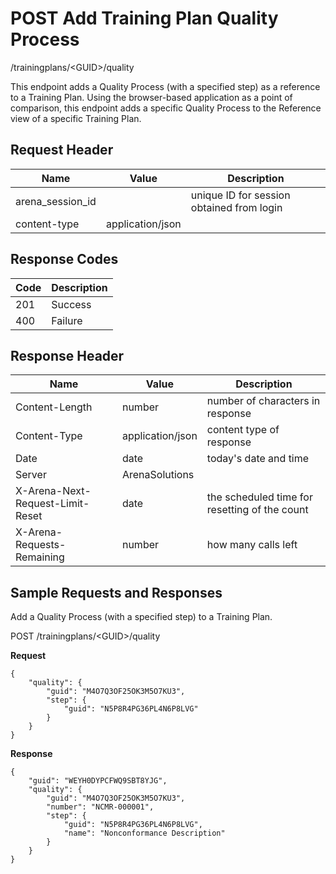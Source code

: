 # POST Add Training Plan Quality Process
/trainingplans/&lt;GUID&gt;/quality

This endpoint adds a Quality Process \(with a specified step\) as a reference to a Training Plan.  Using the browser-based application as a point of comparison, this endpoint adds a specific Quality Process to the Reference view of a specific Training Plan.

## Request Header

| Name  | Value  | Description  |
|  --- |  --- |  --- | 
| arena_session_id  |   | unique ID for session obtained from login  |
| content-type  | application/json  |   |

## Response Codes

| Code  | Description  |
|  --- |  --- | 
| 201  | Success  |
| 400  | Failure  |

## Response Header

| Name  | Value  | Description  |
|  --- |  --- |  --- | 
| Content-Length  | number  | number of characters in response  |
| Content-Type  | application/json  | content type of response  |
| Date  | date  | today's date and time  |
| Server  | ArenaSolutions  |   |
| X-Arena-Next-Request-Limit-Reset   | date  | the scheduled time for resetting of the count  |
| X-Arena-Requests-Remaining   | number  | how many calls left  |

## Sample Requests and Responses
Add a Quality Process \(with a specified step\) to  a Training Plan.

POST /trainingplans/&lt;GUID&gt;/quality

**Request** 

```
{
    "quality": {
        "guid": "M4O7Q3OF25OK3M5O7KU3",
        "step": {
            "guid": "N5P8R4PG36PL4N6P8LVG"
        }
    }
}
```
**Response** 

```
{
    "guid": "WEYH0DYPCFWQ9SBT8YJG",
    "quality": {
        "guid": "M4O7Q3OF25OK3M5O7KU3",
        "number": "NCMR-000001",
        "step": {
            "guid": "N5P8R4PG36PL4N6P8LVG",
            "name": "Nonconformance Description"
        }
    }
}
```

